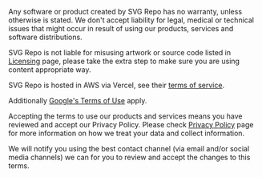 Any software or product created by SVG Repo has no warranty, unless otherwise is stated. We don't accept liability for legal, medical or technical issues that might occur in result of using our products, services and software distributions.

SVG Repo is not liable for misusing artwork or source code listed in [Licensing](/License/) page, please take the extra step to make sure you are using content appropriate way.

SVG Repo is hosted in AWS via Vercel, see their [terms of service](https://vercel.com/legal/terms).

Additionally [Google's Terms of Use](https://policies.google.com/terms) apply.

Accepting the terms to use our products and services means you have reviewed and accept our Privacy Policy. Please check [Privacy Policy](/privacy-policy/) page for more information on how we treat your data and collect information.

We will notify you using the best contact channel (via email and/or social media channels) we can for you to review and accept the changes to this terms.
